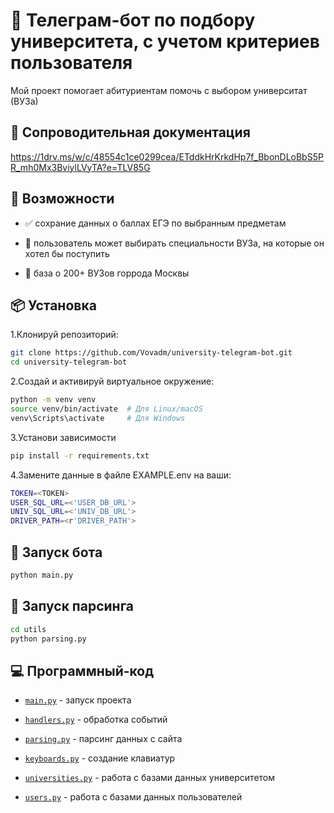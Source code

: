 # 🤖 Телеграм-бот по подбору университета, с учетом критериев пользователя

Мой проект помогает абитуриентам помочь с выбором университат (ВУЗа)

## 📕 Сопроводительная документация

<https://1drv.ms/w/c/48554c1ce0299cea/ETddkHrKrkdHp7f_BbonDLoBbS5PR_mh0Mx3BviylLVyTA?e=TLV85G>

## 🚀 Возможности

- ✅ сохрание данных о баллах ЕГЭ по выбранным предметам

- 📄 пользователь может выбирать специальности ВУЗа, на которые он хотел бы поступить

- 🧠 база о 200+ ВУЗов горрода Москвы

## 📦 Установка

1.Клонируй репозиторий:

```bash
git clone https://github.com/Vovadm/university-telegram-bot.git
cd university-telegram-bot
```

2.Создай и активируй виртуальное окружение:

```bash
python -m venv venv
source venv/bin/activate  # Для Linux/macOS
venv\Scripts\activate     # Для Windows
```

3.Установи зависимости

```bash
pip install -r requirements.txt
```

4.Замените данные в файле EXAMPLE.env на ваши:

```bash
TOKEN=<TOKEN>
USER_SQL_URL=<'USER_DB_URL'>
UNIV_SQL_URL=<'UNIV_DB_URL'>
DRIVER_PATH=<r'DRIVER_PATH'>
```

## 🏃 Запуск бота

```bash
python main.py
```

## 🏃 Запуск парсинга

```bash
cd utils
python parsing.py
```

## 💻 Программный-код

- [`main.py`](/src/main.py) - запуск проекта

- [`handlers.py`](/src/app/handlers.py) - обработка событий

- [`parsing.py`](/src/utils/parsing.py) - парсинг данных с сайта

- [`keyboards.py`](/src/app/keyboards.py) - создание клавиатур

- [`universities.py`](/src/db/universities.py) - работа с базами данных университетом

- [`users.py`](/src/db/users.py) - работа с базами данных пользователей
